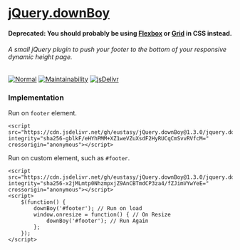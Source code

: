 # [jQuery.downBoy](https://github.com/eustasy/jquery.downboy)

#### Deprecated: You should probably be using [Flexbox](https://web.dev/learn/css/flexbox/) or [Grid](https://learncssgrid.com/) in CSS instead. 

###### A small jQuery plugin to push your footer to the bottom of your responsive dynamic height page.

[![Normal](https://github.com/eustasy/jQuery.downBoy/actions/workflows/normal.yml/badge.svg)](https://github.com/eustasy/jQuery.downBoy/actions/workflows/normal.yml)
[![Maintainability](https://api.codeclimate.com/v1/badges/c16a4c5f30d7917f0931/maintainability)](https://codeclimate.com/github/eustasy/jquery.downboy/maintainability)
[![jsDelivr](https://data.jsdelivr.com/v1/package/gh/eustasy/jQuery.downBoy/badge?style=rounded)](https://www.jsdelivr.com/package/gh/eustasy/jQuery.downBoy)

### Implementation

Run on `footer` element.  
```
<script src="https://cdn.jsdelivr.net/gh/eustasy/jQuery.downBoy@1.3.0/jquery.downboy.auto.min.js" integrity="sha256-gblkF/eHYhPMM+XZ1weVZuXsdF2HyRUCqCmSvvRVfcM=" crossorigin="anonymous"></script>
```

Run on custom element, such as `#footer`.  
```
<script src="https://cdn.jsdelivr.net/gh/eustasy/jQuery.downBoy@1.3.0/jquery.downboy.min.js" integrity="sha256-x2jMLmtp0NhzmpxjZ9AnCBTmdCP3za4/fZJimVYwYeE=" crossorigin="anonymous"></script>
<script>
 	$(function() {
		downBoy('#footer'); // Run on load
		window.onresize = function() { // On Resize
			downBoy('#footer'); // Run Again
		};
	});
</script>
```
